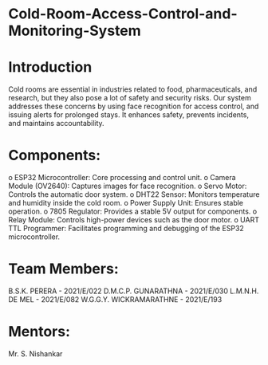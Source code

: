 # Cold-Room-Access-Control-and-Monitoring-System

# Introduction

Cold rooms are essential in industries related to food, pharmaceuticals, and research, but they also pose a lot of safety and security risks. Our system addresses these concerns by using face recognition for access control, and issuing alerts for prolonged stays. It enhances safety, prevents incidents, and maintains accountability.

# Components: 
o	ESP32 Microcontroller: Core processing and control unit.
o	Camera Module (OV2640): Captures images for face recognition.
o	Servo Motor: Controls the automatic door system.
o	DHT22 Sensor: Monitors temperature and humidity inside the cold room.
o	Power Supply Unit: Ensures stable operation.
o	7805 Regulator: Provides a stable 5V output for components.
o	Relay Module: Controls high-power devices such as the door motor.
o	UART TTL Programmer: Facilitates programming and debugging of the ESP32 microcontroller.

# Team Members:

B.S.K. PERERA            - 2021/E/022
D.M.C.P. GUNARATHNA      - 2021/E/030
L.M.N.H. DE MEL         - 2021/E/082
W.G.G.Y. WICKRAMARATHNE - 2021/E/193



# Mentors:

Mr. S. Nishankar

